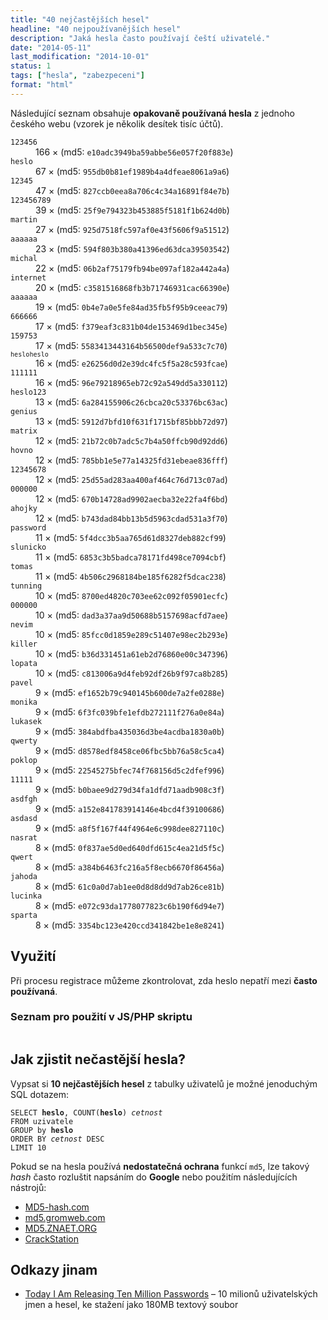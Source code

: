 ```yaml
---
title: "40 nejčastějších hesel"
headline: "40 nejpoužívanějších hesel"
description: "Jaká hesla často používají čeští uživatelé."
date: "2014-05-11"
last_modification: "2014-10-01"
status: 1
tags: ["hesla", "zabezpeceni"]
format: "html"
---
```


<p>Následující seznam obsahuje <b>opakovaně používaná hesla</b> z jednoho českého webu (vzorek je několik desítek tisíc účtů).</p>

<dl id="seznam-hesel" data-style="overflow-y: scroll; max-height: 400px;">
  <dt><code>123456</code></dt>
  <dd>
    <span>166 ×</span>
    (md5: <code>e10adc3949ba59abbe56e057f20f883e</code>)
  </dd>
  
  <dt><code>heslo</code></dt>
  <dd>
    <span>67 ×</span>
    (md5: <code>955db0b81ef1989b4a4dfeae8061a9a6</code>)
  </dd>
  
  <dt><code>12345</code></dt>
  <dd><span>47 ×</span> (md5: <code>827ccb0eea8a706c4c34a16891f84e7b</code>)</dd>
  
  <dt><code>123456789</code></dt>
  <dd>
    <span>39 ×</span> (md5: <code>25f9e794323b453885f5181f1b624d0b</code>)
  </dd>
  
  <dt><code>martin</code></dt>
  <dd>
    <span>27 ×</span> (md5: <code>925d7518fc597af0e43f5606f9a51512</code>)
  </dd>
  
  <dt><code>aaaaaa</code></dt>
  <dd><span>23 ×</span> (md5: <code>594f803b380a41396ed63dca39503542</code>)</dd>
  
  <dt><code>michal</code></dt>
  <dd><span>22 ×</span> (md5: <code>06b2af75179fb94be097af182a442a4a</code>)</dd>
  
  <dt><code>internet</code></dt>
  <dd><span>20 ×</span> (md5: <code>c3581516868fb3b71746931cac66390e</code>)</dd>
  
  <dt><code>aaaaaa</code></dt>
  <dd><span>19 ×</span> (md5: <code>0b4e7a0e5fe84ad35fb5f95b9ceeac79</code>)</dd>
  
  <dt><code>666666</code></dt>
  <dd><span>17 ×</span> (md5: <code>f379eaf3c831b04de153469d1bec345e</code>)</dd>
  
  <dt><code>159753</code></dt>
  <dd><span>17 ×</span> (md5: <code>5583413443164b56500def9a533c7c70</code>)</dd>
  
  <dt><code><code>hesloheslo</code></code></dt>
  <dd><span>16 ×</span> (md5: <code>e26256d0d2e39dc4fc5f5a28c593fcae</code>)</dd>
  
  <dt><code>111111</code></dt>
  <dd><span>16 ×</span> (md5: <code>96e79218965eb72c92a549dd5a330112</code>)</dd>
  
  <dt><code>heslo123</code></dt>
  <dd><span>13 ×</span> (md5: <code>6a284155906c26cbca20c53376bc63ac</code>)</dd>
  
  <dt><code>genius</code></dt>
  <dd><span>13 ×</span> (md5: <code>5912d7bfd10f631f1715bf85bbb72d97</code>)</dd>
  
  <dt><code>matrix</code></dt>
  <dd><span>12 ×</span> (md5: <code>21b72c0b7adc5c7b4a50ffcb90d92dd6</code>)</dd>
  
  <dt><code>hovno</code></dt>
  <dd><span>12 ×</span> (md5: <code>785bb1e5e77a14325fd31ebeae836fff</code>)</dd>

  <dt><code>12345678</code></dt>
  <dd><span>12 ×</span> (md5: <code>25d55ad283aa400af464c76d713c07ad</code>)</dd>

  <dt><code>000000</code></dt>
  <dd><span>12 ×</span> (md5: <code>670b14728ad9902aecba32e22fa4f6bd</code>)</dd>

  <dt><code>ahojky</code></dt>
  <dd><span>12 ×</span> (md5: <code>b743dad84bb13b5d5963cdad531a3f70</code>)</dd>

  <dt><code>password</code></dt>
  <dd><span>11 ×</span> (md5: <code>5f4dcc3b5aa765d61d8327deb882cf99</code>)</dd>

  <dt><code>slunicko</code></dt>
  <dd><span>11 ×</span> (md5: <code>6853c3b5badca78171fd498ce7094cbf</code>)</dd>

  <dt><code>tomas</code></dt>
  <dd><span>11 ×</span> (md5: <code>4b506c2968184be185f6282f5dcac238</code>)</dd>  
  
  <dt><code>tunning</code></dt>
  <dd><span>10 ×</span> (md5: <code>8700ed4820c703ee62c092f05901ecfc</code>)</dd>  

  <dt><code>000000</code></dt>
  <dd><span>10 ×</span> (md5: <code>dad3a37aa9d50688b5157698acfd7aee</code>)</dd>  

  <dt><code>nevim</code></dt>
  <dd><span>10 ×</span> (md5: <code>85fcc0d1859e289c51407e98ec2b293e</code>)</dd>  

  <dt><code>killer</code></dt>
  <dd><span>10 ×</span> (md5: <code>b36d331451a61eb2d76860e00c347396</code>)</dd>  

  <dt><code>lopata</code></dt>
  <dd><span>10 ×</span> (md5: <code>c813006a9d4feb92df26b9f97ca8b285</code>)</dd>  

  <dt><code>pavel</code></dt>
  <dd><span>9 ×</span> (md5: <code>ef1652b79c940145b600de7a2fe0288e</code>)</dd>    
  
  <dt><code>monika</code></dt>
  <dd><span>9 ×</span> (md5: <code>6f3fc039bfe1efdb272111f276a0e84a</code>)</dd>    

  <dt><code>lukasek</code></dt>
  <dd><span>9 ×</span> (md5: <code>384abdfba435036d3be4acdba1830a0b</code>)</dd>    

  <dt><code>qwerty</code></dt>
  <dd><span>9 ×</span> (md5: <code>d8578edf8458ce06fbc5bb76a58c5ca4</code>)</dd>    

  <dt><code>poklop</code></dt>
  <dd><span>9 ×</span> (md5: <code>22545275bfec74f768156d5c2dfef996</code>)</dd>    

  <dt><code>11111</code></dt>
  <dd><span>9 ×</span> (md5: <code>b0baee9d279d34fa1dfd71aadb908c3f</code>)</dd>    

  <dt><code>asdfgh</code></dt>
  <dd><span>9 ×</span> (md5: <code>a152e841783914146e4bcd4f39100686</code>)</dd>      
  
  <dt><code>asdasd</code></dt>
  <dd><span>9 ×</span> (md5: <code>a8f5f167f44f4964e6c998dee827110c</code>)</dd>      

  <dt><code>nasrat</code></dt>
  <dd><span>8 ×</span> (md5: <code>0f837ae5d0ed640dfd615c4ea21d5f5c</code>)</dd>      

  <dt><code>qwert</code></dt>
  <dd><span>8 ×</span> (md5: <code>a384b6463fc216a5f8ecb6670f86456a</code>)</dd>      

  <dt><code>jahoda</code></dt>
  <dd><span>8 ×</span> (md5: <code>61c0a0d7ab1ee0d8d8dd9d7ab26ce81b</code>)</dd>      

  <dt><code>lucinka</code></dt>
  <dd><span>8 ×</span> (md5: <code>e072c93da1778077823c6b190f6d94e7</code>)</dd>      

  <dt><code>sparta</code></dt>
  <dd><span>8 ×</span> (md5: <code>3354bc123e420ccd341842be1e8e8241</code>)</dd>        
</dl>

<script>
  var json = "";
  var hesla = document.getElementById("seznam-hesel");
  var delka = hesla.getElementsByTagName("dd").length;
  for (var i = 0; i < delka; i++) {
    var cetnost = hesla.getElementsByTagName("span")[i];
    var heslo = hesla.getElementsByTagName("dt")[i].getElementsByTagName("code")[0].innerHTML;
    cetnost.innerHTML = (parseInt(cetnost.innerHTML) / 20000 * 100).toFixed(3) + " %";
    json += "'" + heslo + "',\n";
  }
</script>



<h2 id="vyuziti">Využití</h2>

<p>Při procesu registrace můžeme zkontrolovat, zda heslo nepatří mezi <b>často používaná</b>.</p>

<h3 id="pole">Seznam pro použití v JS/PHP skriptu</h3>

<pre style="overflow-y: auto; max-height: 200px"><code><script>document.write(json.substr(0, json.length-2))</script></code></pre>


<h2 id="jak-zjistit">Jak zjistit nečastější hesla?</h2>

<p>Vypsat si <b>10 nejčastějších hesel</b> z tabulky uživatelů je možné jenoduchým SQL dotazem:</p>

<pre><code>SELECT <b>heslo</b>, COUNT(<b>heslo</b>) <i>cetnost</i>
FROM uzivatele
GROUP by <b>heslo</b>
ORDER BY <i>cetnost</i> DESC
LIMIT 10</code></pre>

<p>Pokud se na hesla používá <b>nedostatečná ochrana</b> funkcí <code>md5</code>, lze takový <i>hash</i> často rozluštit napsáním do <b>Google</b> nebo použitím následujících nástrojů:</p>

<ul>
  <li><a href="http://www.md5-hash.com/">MD5-hash.com</a></li>
  <li><a href="http://md5.gromweb.com/">md5.gromweb.com</a></li>
  <li><a href="http://md5.znaet.org">MD5.ZNAET.ORG</a></li>
  <li><a href="https://crackstation.net/">CrackStation</a></li>
</ul>


<h2 id="odkazy">Odkazy jinam</h2>

<ul>
  <li><a href="https://xato.net/passwords/ten-million-passwords/">Today I Am Releasing Ten Million Passwords</a> – 10 milionů uživatelských jmen a hesel, ke stažení jako 180MB textový soubor</li>
</ul>